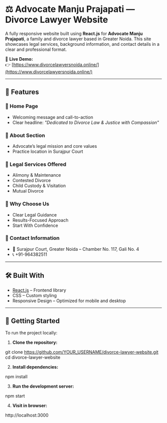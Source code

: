 # ⚖️ Advocate Manju Prajapati — Divorce Lawyer Website

A fully responsive website built using **React.js** for **Advocate Manju Prajapati**, a family and divorce lawyer based in Greater Noida. This site showcases legal services, background information, and contact details in a clear and professional format.

🚀 **Live Demo:**  
👉 [https://www.divorcelawyersnoida.online/](https://www.divorcelawyersnoida.online/)

---

## 🧩 Features

### 🔹 Home Page
- Welcoming message and call-to-action
- Clear headline: *"Dedicated to Divorce Law & Justice with Compassion"*

### 🔹 About Section
- Advocate’s legal mission and core values
- Practice location in Surajpur Court

### 🔹 Legal Services Offered
- Alimony & Maintenance
- Contested Divorce
- Child Custody & Visitation
- Mutual Divorce

### 🔹 Why Choose Us
- Clear Legal Guidance  
- Results-Focused Approach  
- Start With Confidence  

### 🔹 Contact Information
- 📍 Surajpur Court, Greater Noida – Chamber No. 117, Gali No. 4  
- 📞 +91-964382511

---

## 🛠️ Built With

- [React.js](https://reactjs.org/) – Frontend library
- CSS – Custom styling
- Responsive Design – Optimized for mobile and desktop

---

## 🚀 Getting Started

To run the project locally:

1. **Clone the repository:**

git clone https://github.com/YOUR_USERNAME/divorce-lawyer-website.git
cd divorce-lawyer-website

2. **Install dependencies:**

npm install

3. **Run the development server:**

npm start

4. **Visit in browser:**
   
http://localhost:3000

